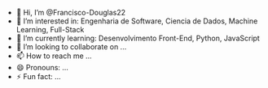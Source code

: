 - 👋 Hi, I’m @Francisco-Douglas22
- 👀 I’m interested in: Engenharia de Software, Ciencia de Dados, Machine Learning, Full-Stack
- 🌱 I’m currently learning: Desenvolvimento Front-End, Python, JavaScript
- 💞️ I’m looking to collaborate on ...
- 📫 How to reach me ...
- 😄 Pronouns: ...
- ⚡ Fun fact: ...

<!---
Francisco-Douglas22/Francisco-Douglas22 is a ✨ special ✨ repository because its `README.md` (this file) appears on your GitHub profile.
You can click the Preview link to take a look at your changes.
--->
